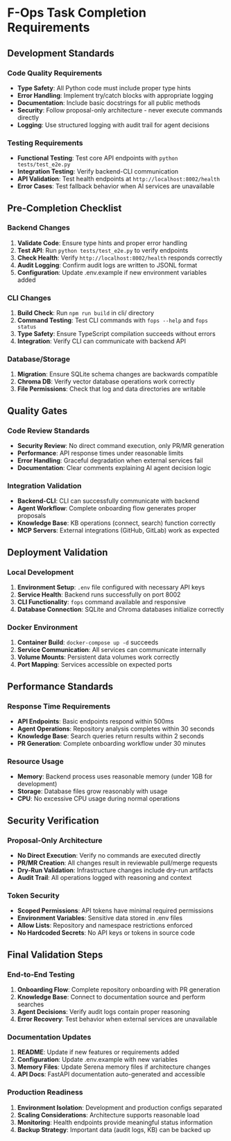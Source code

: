 # F-Ops Task Completion Requirements

## Development Standards

### Code Quality Requirements
- **Type Safety**: All Python code must include proper type hints
- **Error Handling**: Implement try/catch blocks with appropriate logging
- **Documentation**: Include basic docstrings for all public methods
- **Security**: Follow proposal-only architecture - never execute commands directly
- **Logging**: Use structured logging with audit trail for agent decisions

### Testing Requirements
- **Functional Testing**: Test core API endpoints with `python tests/test_e2e.py`
- **Integration Testing**: Verify backend-CLI communication
- **API Validation**: Test health endpoints at `http://localhost:8002/health`
- **Error Cases**: Test fallback behavior when AI services are unavailable

## Pre-Completion Checklist

### Backend Changes
1. **Validate Code**: Ensure type hints and proper error handling
2. **Test API**: Run `python tests/test_e2e.py` to verify endpoints
3. **Check Health**: Verify `http://localhost:8002/health` responds correctly
4. **Audit Logging**: Confirm audit logs are written to JSONL format
5. **Configuration**: Update .env.example if new environment variables added

### CLI Changes
1. **Build Check**: Run `npm run build` in cli/ directory
2. **Command Testing**: Test CLI commands with `fops --help` and `fops status`
3. **Type Safety**: Ensure TypeScript compilation succeeds without errors
4. **Integration**: Verify CLI can communicate with backend API

### Database/Storage
1. **Migration**: Ensure SQLite schema changes are backwards compatible
2. **Chroma DB**: Verify vector database operations work correctly
3. **File Permissions**: Check that log and data directories are writable

## Quality Gates

### Code Review Standards
- **Security Review**: No direct command execution, only PR/MR generation
- **Performance**: API response times under reasonable limits
- **Error Handling**: Graceful degradation when external services fail
- **Documentation**: Clear comments explaining AI agent decision logic

### Integration Validation
- **Backend-CLI**: CLI can successfully communicate with backend
- **Agent Workflow**: Complete onboarding flow generates proper proposals
- **Knowledge Base**: KB operations (connect, search) function correctly
- **MCP Servers**: External integrations (GitHub, GitLab) work as expected

## Deployment Validation

### Local Development
1. **Environment Setup**: `.env` file configured with necessary API keys
2. **Service Health**: Backend runs successfully on port 8002
3. **CLI Functionality**: `fops` command available and responsive
4. **Database Connection**: SQLite and Chroma databases initialize correctly

### Docker Environment
1. **Container Build**: `docker-compose up -d` succeeds
2. **Service Communication**: All services can communicate internally
3. **Volume Mounts**: Persistent data volumes work correctly
4. **Port Mapping**: Services accessible on expected ports

## Performance Standards

### Response Time Requirements
- **API Endpoints**: Basic endpoints respond within 500ms
- **Agent Operations**: Repository analysis completes within 30 seconds
- **Knowledge Base**: Search queries return results within 2 seconds
- **PR Generation**: Complete onboarding workflow under 30 minutes

### Resource Usage
- **Memory**: Backend process uses reasonable memory (under 1GB for development)
- **Storage**: Database files grow reasonably with usage
- **CPU**: No excessive CPU usage during normal operations

## Security Verification

### Proposal-Only Architecture
- **No Direct Execution**: Verify no commands are executed directly
- **PR/MR Creation**: All changes result in reviewable pull/merge requests
- **Dry-Run Validation**: Infrastructure changes include dry-run artifacts
- **Audit Trail**: All operations logged with reasoning and context

### Token Security
- **Scoped Permissions**: API tokens have minimal required permissions
- **Environment Variables**: Sensitive data stored in .env files
- **Allow Lists**: Repository and namespace restrictions enforced
- **No Hardcoded Secrets**: No API keys or tokens in source code

## Final Validation Steps

### End-to-End Testing
1. **Onboarding Flow**: Complete repository onboarding with PR generation
2. **Knowledge Base**: Connect to documentation source and perform searches
3. **Agent Decisions**: Verify audit logs contain proper reasoning
4. **Error Recovery**: Test behavior when external services are unavailable

### Documentation Updates
1. **README**: Update if new features or requirements added
2. **Configuration**: Update .env.example with new variables
3. **Memory Files**: Update Serena memory files if architecture changes
4. **API Docs**: FastAPI documentation auto-generated and accessible

### Production Readiness
1. **Environment Isolation**: Development and production configs separated
2. **Scaling Considerations**: Architecture supports reasonable load
3. **Monitoring**: Health endpoints provide meaningful status information
4. **Backup Strategy**: Important data (audit logs, KB) can be backed up